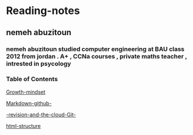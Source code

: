 # Reading-notes
## nemeh abuzitoun

### nemeh abuzitoun studied computer engineering at BAU class 2012 from jordan . A+ , CCNa courses , private maths teacher , intrested in psycology




###  **Table of Contents**
[Growth-mindset ]( https://nemeh-abuzitoun.github.io/Growth-mindset/)  

[Markdown-github-](https://nemeh-abuzitoun.github.io/Markdown-github-/) 
 
[-revision-and-the-cloud-Git-](https://nemeh-abuzitoun.github.io/-revision-and-the-cloud-Git-/)  

[html-structure](https://nemeh-abuzitoun.github.io/html-structure/)  
